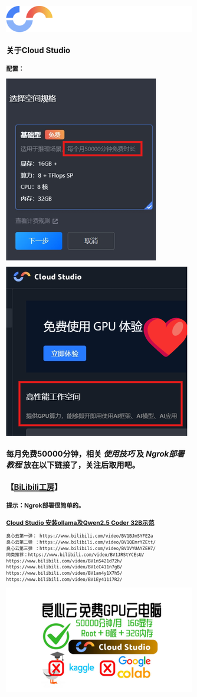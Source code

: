 ![14](../assets/cloud-studio-free/cloud-studio-logo-dark.7fff1da5.svg)
## 关于Cloud Studio

### 配置：
![14](../assets/cloud-studio-free/screenshot-1731597304828.png)

![14](../assets/cloud-studio-free/screenshot-1731597438641.png)

## 每月免费50000分钟，相关 *使用技巧*  及 *Ngrok部署教程* 放在以下链接了，关注后取用吧。

## 【[BiLibili工房](https://gf.bilibili.com/item/detail/1107164073)】

### 提示：Ngrok部署很简单的。

### [Cloud Studio 安装ollama及Qwen2.5 Coder 32B示范](https://www.bilibili.com/video/BV1VYUAYZEH7/)

```bash
良心云第一弹： https://www.bilibili.com/video/BV1BJmSYFE2a
良心云第二弹 ：https://www.bilibili.com/video/BV1QEmrYZEtt/
良心云第三弹 ：https://www.bilibili.com/video/BV1VYUAYZEH7/
同类推荐：https://www.bilibili.com/video/BV1JRStYCEsU/
https://www.bilibili.com/video/BV1nS421d72h/
https://www.bilibili.com/video/BV1cC411n7gB/
https://www.bilibili.com/video/BV1an4y1X7h5/
https://www.bilibili.com/video/BV1Ey411i7R2/
```

![封面](../assets/cloud-studio-free/14.jpg)
